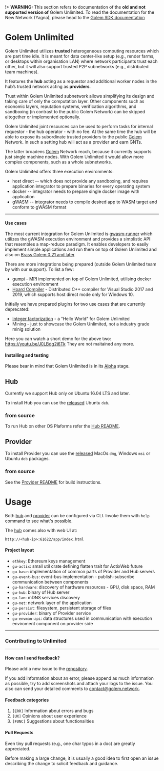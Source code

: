 !> **WARNING:** This section refers to documentation of the **old and not supported version of** Golem Unlimited. To read the documentation for the New Network (Yagna), please head to the [Golem SDK documentation](https://handbook.golem.network)

# Golem Unlimited


Golem Unlimited utilizes **trusted** heterogeneous computing resources which are part time idle. It is meant for data center-like setup (e.g., render farms, or desktops within organisation LAN) where network participants trust each other, but it will also support trusted P2P subnetworks (e.g., distributed team machines).

It features the **hub** acting as a requestor and additional worker nodes in the hub’s trusted network acting as **providers**.

Trust within Golem Unlimited subnetwork allows simplifying its design and taking care of only the computation layer. Other components such as economic layers, reputation systems, verification algorithms, and sandboxing (in contrast to the public Golem Network) can be skipped altogether or implemented optionally.

Golem Unlimited joint resources can be used to perform tasks for internal requestor - the hub operator - with no fee. At the same time the hub will be able to expose its subordinate trusted providers to the public [Golem](https://golem.network) Network. In such a setting hub will act as a provider and earn GNTs.  

The latter broadens [Golem](https://golem.network) Network reach, because it currently supports just single machine nodes. With Golem Unlimited it would allow more complex components, such as a whole subnetworks.

Golem Unlimited offers three execution environments:
- host direct -- which does not provide any sandboxing, and requires application integrator to prepare binaries for every operating system
- docker -- integrator needs to prepare single docker image with application
- gWASM -- integrator needs to compile desired app to WASM target and conform to gWASM format

---

#### Use cases
The most current integration for Golem Unlimited is [gwasm-runner](https://github.com/golemfactory/gwasm-runner/) which utilizes the gWASM execution environment and provides a simplistic API that resembles a map-reduce paradigm. It enables developers to easily implement simple applications and run them on top of Golem Unlimited and also on [Brass Golem 0.21 and later](https://blog.golemproject.net/brass-golem-beta-0-21-0-hello-mainnet-gwasm/).

There are more integrations being prepared (outside Golem Unlimited team by with our support).
To list a few:
* [gumpi](https://github.com/golemfactory/gumpi) - [MPI](https://en.wikipedia.org/wiki/Message_Passing_Interface) implemented on top of Golem Unlimited, utilising docker execution environment
* [Hoard Compiler](https://github.com/hoardexchange/HoardCompiler) - Distributed C++ compiler
for Visual Studio 2017 and 2019, which supports host direct mode only for Windows 10.

Initially we have prepared plugins for two use cases that are currently deprecated:
* [Integer factorization](https://github.com/golemfactory/gu-int-factorization) - a "Hello
World" for Golem Unlimited 
* Mining - just to showcase the Golem Unlimited, not a industry grade minig solution 

Here you can watch a short demo for the above two: https://youtu.be/J0LBdg2j6Tk
They are not maitained any more.

#### Installing and testing

Please bear in mind that Golem Unlimited is in its [Alpha](https://en.wikipedia.org/wiki/Software_release_life_cycle#Alpha) stage.

## Hub
Currently we support Hub only on Ubuntu 16.04 LTS and later.

To install Hub you can use the [released](https://github.com/golemfactory/golem-unlimited/releases) Ubuntu `deb`.

### from source
To run Hub on other OS Plaforms refer the [Hub README](gu-hub).

## Provider

To install Provider you can use the [released](https://github.com/golemfactory/golem-unlimited/releases) MacOs `dmg`, Windows `msi` or Ubuntu `deb` packages.

### from source
See the [Provider README](gu-provider) for build instructions.

# Usage

Both [hub](gu-hub) and [provider](gu-provider) can be configured via CLI. Invoke them with `help`
command to see what's possible.

The [hub](gu-hub) comes also with web UI at:
```
http://<hub-ip>:61622/app/index.html
```

#### Project layout
*  `ethkey`: Ethereum keys management
*  `gu-actix`: small util crate defining flatten trait for ActixWeb future
*  `gu-base`: implementation of common parts of Provider and Hub servers
*  `gu-event-bus`: event-bus implementation - publish-subscribe communication between components
*  `gu-hardware`: discovery of hardware resources - GPU, disk space, RAM
*  `gu-hub`: binary of Hub server
*  `gu-lan`: mDNS services discovery
*  `gu-net`: network layer of the application
*  `gu-persist`: filesystem, persistent storage of files
*  `gu-provider`: binary of Provider service
*  `gu-envman-api`: data structures used in communication with execution enviroment component on provider side

---

### Contributing to Unlimited

---

#### How can I send feedback? 
Please add a new issue to the [repository](https://github.com/golemfactory/golem-unlimited/issues). 

If you add information about an error, please append as much information as possible, try to add screenshots and attach your logs to the issue. You also can send your detailed comments to [contact@golem.network](mailto:contact@golem.network).

#### Feedback categories

1. `[ERR]` Information about errors and bugs
2. `[UX]` Opinions about user experience
3. `[FUNC]` Suggestions about functionalities

#### Pull Requests

Even tiny pull requests (e.g., one char typos in a doc) are greatly appreciated.

Before making a large change, it is usually a good idea to first open an issue describing the change to solicit feedback and guidance.
